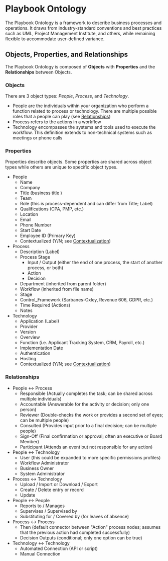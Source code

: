 # Playbook Ontology

The Playbook Ontology is a framework to describe business processes and operations.
It draws from industry-standard conventions and best practices such as UML,
Project Management Institute, and others, while remaining flexible to accommodate user-defined variance.

## Objects, Properties, and Relationships

The Playbook Ontology is composed of **Objects** with **Properties** and the **Relationships**
between Objects.

### Objects

There are 3 object types: *People*, *Process*, and *Technology*.

* People are the individuals within your organization who perform a function related to process
or technology. There are multiple possible roles that a people can play (see [Relationships](#relationships))
* Process refers to the actions in a workflow
* Technology encompasses the systems and tools used to execute the workflow. This
definition extends to non-technical systems such as meetings or phone calls

### Properties

Properties describe objects. Some properties are shared across object types while others are unique to specific object types.

* People
  * Name
  * Company
  * Title (business title )
  * Team
  * Role (this is process-dependent and can differ from Title; Label)
  * Qualifications (CPA, PMP, etc.)
  * Location
  * Email
  * Phone Number
  * Start Date
  * Employee ID (Primary Key)
  * Contextualized (Y/N; see [Contextualization](/Data%20Structure%2C%20Ontology%2C%20Unit%20Tests/Contextualization.md))
* Process
  * Description (Label)
  * Process Stage
    * Input / Output (either the end of one process, the start of another process, or both)
    * Action
    * Decision
  * Department (inherited from parent folder)
  * Workflow (inherited from file name)
  * Stage
  * Control_Framework (Sarbanes-Oxley, Revenue 606, GDPR, etc.)
  * Time Required (Actions)
  * Notes
* Technology
  * Application (Label)
  * Provider
  * Version
  * Overview
  * Function (i.e. Applicant Tracking System, CRM, Payroll, etc.)
  * Implementation Date
  * Authentication
  * Hosting
  * Contextualized (Y/N; see [Contextualization](/Data%20Structure%2C%20Ontology%2C%20Unit%20Tests/Contextualization.md))

### Relationships

* People <-> Process
  * Responsible (Actually completes the task; can be shared across multiple individuals)
  * Accountable (Answerable for the activity or decision; only one person)
  * Reviewer (Double-checks the work or provides a second set of eyes; can be multiple people)
  * Consulted (Provides input prior to a final decision; can be multiple people)
  * Sign-Off (Final confirmation or approval; often an executive or Board Member)
  * Participant (Attends an event but not responsible for any action)
* People <-> Technology
  * User (this could be expanded to more specific permissions profiles)
  * Workflow Administrator
  * Business Owner
  * System Administrator
* Process <-> Technology
  * Upload / Import or Download / Export
  * Create / Delete entry or record
  * Update
* People <-> People
  * Reports to / Manages
  * Supervises / Supervised by
  * Substituting for / Covered by (for leaves of absence)
* Process <-> Process
  * Then (default connector between "Action" process nodes; assumes that the previous action had completed successfully)
  * Decision Outputs (conditional; only one option can be true)
* Technology <-> Technology
  * Automated Connection (API or script)
  * Manual Connection
